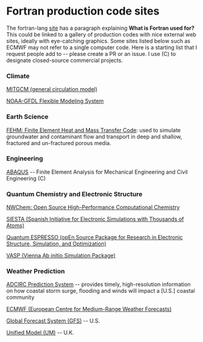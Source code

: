 # Fortran production code sites

The fortran-lang [site](https://fortran-lang.org/) has a paragraph explaining **What is Fortran used for?** This could be linked to a gallery of production codes with nice external web sites, ideally with eye-catching graphics. Some sites listed below such as ECMWF may not refer to a single computer code. Here is a starting list that I request people add to -- please create a PR or an issue. I use (C) to designate closed-source commercial projects.

### Climate
[MITGCM (general circulation model)](http://paocweb.mit.edu/research-group/mitgcm)

[NOAA-GFDL Flexible Modeling System](https://www.gfdl.noaa.gov/fms/)

### Earth Science
[FEHM: Finite Element Heat and Mass Transfer Code](https://fehm.lanl.gov/): used to simulate groundwater and contaminant flow and transport in deep and shallow, fractured and un-fractured porous media.

### Engineering
[ABAQUS](https://www.3ds.com/products/simulia/abaqus) -- Finite Element Analysis for Mechanical Engineering and Civil Engineering (C)

### Quantum Chemistry and Electronic Structure
[NWChem: Open Source High-Performance Computational Chemistry](https://www.nwchem-sw.org/)

[SIESTA (Spanish Initiative for Electronic Simulations with Thousands of Atoms)](https://www.simuneatomistics.com/products/siesta-code/)

[Quantum ESPRESSO (opEn Source Package for Research in Electronic Structure, Simulation, and Optimization)](https://www.quantum-espresso.org/)

[VASP (Vienna Ab initio Simulation Package)](https://www.vasp.at/)

### Weather Prediction
[ADCIRC Prediction System](https://coastalresiliencecenter.unc.edu/publications-and-products/adcirc/) -- provides timely, high-resolution information on how coastal storm surge, flooding and winds will impact a [U.S.] coastal community

[ECMWF (European Centre for Medium-Range Weather Forecasts)](https://www.ecmwf.int/en/computing)

[Global Forecast System (GFS)](https://www.ncei.noaa.gov/products/weather-climate-models/global-forecast) -- U.S.

[Unified Model (UM)](https://www.metoffice.gov.uk/research/approach/modelling-systems/unified-model) -- U.K.
